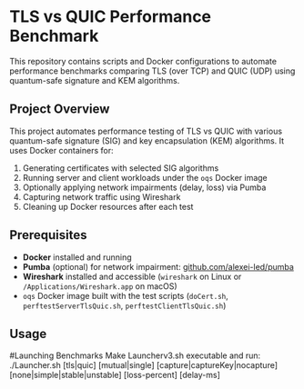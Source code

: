 # TLS vs QUIC Performance Benchmark

This repository contains scripts and Docker configurations to automate performance benchmarks comparing TLS (over TCP) and QUIC (UDP) using quantum-safe signature and KEM algorithms.

## Project Overview

This project automates performance testing of TLS vs QUIC with various quantum-safe signature (SIG) and key encapsulation (KEM) algorithms. It uses Docker containers for:

1. Generating certificates with selected SIG algorithms  
2. Running server and client workloads under the `oqs` Docker image  
3. Optionally applying network impairments (delay, loss) via Pumba  
4. Capturing network traffic using Wireshark  
5. Cleaning up Docker resources after each test

## Prerequisites

- **Docker** installed and running  
- **Pumba** (optional) for network impairment: [github.com/alexei-led/pumba](https://github.com/alexei-led/pumba)  
- **Wireshark** installed and accessible (`wireshark` on Linux or `/Applications/Wireshark.app` on macOS)  
- `oqs` Docker image built with the test scripts (`doCert.sh`, `perftestServerTlsQuic.sh`, `perftestClientTlsQuic.sh`)  


## Usage
#Launching Benchmarks
Make Launcherv3.sh executable and run:
  ./Launcher.sh [tls|quic] [mutual|single] [capture|captureKey|nocapture] [none|simple|stable|unstable] [loss-percent] [delay-ms]

